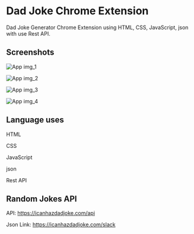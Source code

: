 # Dad Joke Chrome Extension
Dad Joke Generator Chrome Extension using  HTML, CSS, JavaScript, json  with use Rest API.


## Screenshots

![App img_1](https://user-images.githubusercontent.com/75801262/136070801-a188f919-b60a-4bd4-b491-d0ab129f7c3f.png) 

![App img_2](https://user-images.githubusercontent.com/75801262/136073025-7355aec1-c950-4f4a-bc1e-d4c1017777f0.png)

![App img_3](https://user-images.githubusercontent.com/75801262/136073033-f8516d4b-d970-4cea-8573-9b606893910f.png)

![App img_4](https://user-images.githubusercontent.com/75801262/136073036-e9d52a8c-9b37-4409-a43a-cbaf3c82586c.png)


## Language uses
  HTML

  CSS

  JavaScript

  json

  Rest API
  
  ## Random Jokes API
  API: https://icanhazdadjoke.com/api
  
 Json Link: https://icanhazdadjoke.com/slack
    
